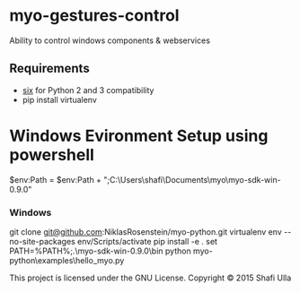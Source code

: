 # myo-gestures-control
Ability to control windows components &amp; webservices

## Requirements

- [six](https://pypi.python.org/pypi/six) for Python 2 and 3 compatibility
- pip install virtualenv

# Windows Evironment Setup using powershell
$env:Path = $env:Path + ";C:\Users\shafi\Documents\myo\myo-sdk-win-0.9.0"

### Windows

git clone git@github.com:NiklasRosenstein/myo-python.git
virtualenv env --no-site-packages
env/Scripts/activate
pip install -e .
set PATH=%PATH%;.\myo-sdk-win-0.9.0\bin
python myo-python\examples\hello_myo.py


This project is licensed under the GNU License. Copyright &copy; 2015 Shafi Ulla

